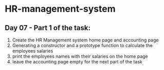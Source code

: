# HR-management-system

## Day 07 - Part 1 of the task:
1. Create the HR Management system home page and accounting page
2. Generating a constructor and a prototype function to calculate the employees salaries
3. print the employees names with their salaries on the home page
3. leave the accounting page empty for the next part of the task

